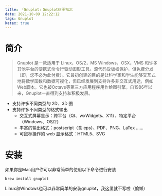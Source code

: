 ```yaml
---
title: 「Gnuplot」Gnuplot绘图指北
date: 2021-10-09 12:22:12
tags: Gnuplot
katex: true
---
```


# 简介

>Gnuplot 是一款适用于 Linux，OS/2，MS Windows，OSX，VMS 和许多其他平台的便携式命令行驱动图形工具。源代码受版权保护，但免费分发（即，您不必为此付费）。它最初创建的目的是让科学家和学生能够交互式地将数学函数和数据可视化，但已经发展到支持许多非交互式用途，例如Web脚本。它也被Octave等第三方应用程序用作绘图引擎。自1986年以来，Gnuplot一直得到支持和积极发展。

- 支持许多不同类型的 2D、3D 图
- 支持许多不同类型的格式输出
  - 交互式屏幕显示：跨平台（Qt、wxWidgets、X11）、特定平台（Windows、OS/2）
  - 丰富的输出格式：postscript（含 eps）、PDF、PNG、LaTex ……
  - 可鼠标操作的 web 显示格式：HTML5、SVG

# 安装

如果你是Mac用户你可以非常简单的使用以下命令进行安装

`brew install gnuplot`

Linux和Windows也可以非常简单的安装gnuplot，我这里就不写啦（偷懒）





















